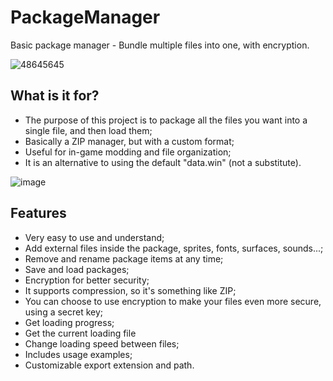 # PackageManager
Basic package manager - Bundle multiple files into one, with encryption.

![48645645](https://user-images.githubusercontent.com/52144406/179044498-35afad9a-ffb4-40db-adf5-f4bc791a1756.gif)

## What is it for?
- The purpose of this project is to package all the files you want into a single file, and then load them;
- Basically a ZIP manager, but with a custom format;
- Useful for in-game modding and file organization;
- It is an alternative to using the default "data.win" (not a substitute).

![image](https://user-images.githubusercontent.com/52144406/179046371-8a057c66-7eeb-4e94-8125-2019cea81a7d.png)

## Features
- Very easy to use and understand;
- Add external files inside the package, sprites, fonts, surfaces, sounds...;
- Remove and rename package items at any time;
- Save and load packages;
- Encryption for better security;
- It supports compression, so it's something like ZIP;
- You can choose to use encryption to make your files even more secure, using a secret key;
- Get loading progress;
- Get the current loading file
- Change loading speed between files;
- Includes usage examples;
- Customizable export extension and path.
